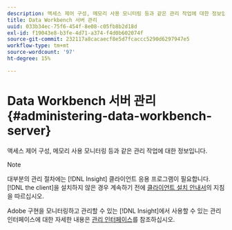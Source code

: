 ```yaml
---
description: 액세스 제어 구성, 메모리 사용 모니터링 등과 같은 관리 작업에 대한 정보입니다.
title: Data Workbench 서버 관리
uuid: 033b34ec-75f6-454f-8e08-c05fb8b2d18d
exl-id: f19043e8-b3fe-4d71-a374-f4d0b602074f
source-git-commit: 232117a8cacaecf8e5d7fcaccc5290d6297947e5
workflow-type: tm+mt
source-wordcount: '97'
ht-degree: 15%

---
```


# Data Workbench 서버 관리{#administering-data-workbench-server}

액세스 제어 구성, 메모리 사용 모니터링 등과 같은 관리 작업에 대한 정보입니다.

>[!NOTE]
>
>대부분의 관리 절차에는 [!DNL Insight] 클라이언트 응용 프로그램이 필요합니다. [!DNL the client]을 설치하지 않은 경우 계속하기 전에 [클라이언트 설치 안내서](https://experienceleague.adobe.com/docs/data-workbench/using/install/c-data-workbench-client-install.html?lang=ko-KR)의 지침을 따르십시오.

Adobe 구현을 모니터링하고 관리할 수 있는 [!DNL Insight]에서 사용할 수 있는 관리 인터페이스에 대한 자세한 내용은 [관리 인터페이스](https://experienceleague.adobe.com/docs/data-workbench/using/client/t-open-ins.html#Administrative_Interfaces)를 참조하십시오.
